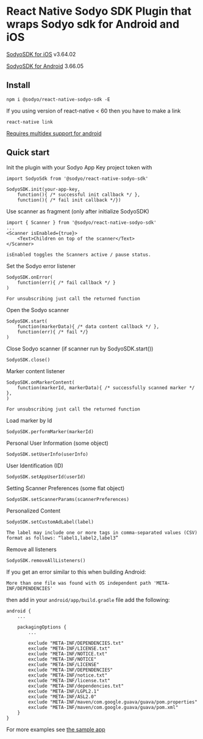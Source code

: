 
# React Native Sodyo SDK Plugin that wraps Sodyo sdk for Android and iOS

[SodyoSDK for iOS](https://github.com/sodyo-ltd/SodyoSDKPod) v3.64.02

[SodyoSDK for Android](https://search.maven.org/search?q=a:sodyo-android-sdk) 3.66.05


## Install
    npm i @sodyo/react-native-sodyo-sdk -E

If you using version of react-native < 60 then you have to make a link

    react-native link
    
[Requires multidex support for android](https://medium.com/@aungmt/multidex-on-androidx-for-rn-0-60-x-cbb37c50d85)

## Quick start
Init the plugin with your Sodyo App Key project token with
```
import SodyoSdk from '@sodyo/react-native-sodyo-sdk'

SodyoSDK.init(your-app-key,
    function(){ /* successful init callback */ },
    function(){ /* fail init callback */})
```

Use scanner as fragment (only after initialize SodyoSDK)
```
import { Scanner } from '@sodyo/react-native-sodyo-sdk'
...
<Scanner isEnabled={true}>
    <Text>Children on top of the scanner</Text>
</Scanner>
```
`isEnabled toggles the Scanners active / pause status.`

Set the Sodyo error listener
```
SodyoSDK.onError(
    function(err){ /* fail callback */ }
)
```
`For unsubscribing just call the returned function`

Open the Sodyo scanner
```
SodyoSDK.start(
    function(markerData){ /* data content callback */ },
    function(err){ /* fail */}
)
```

Close Sodyo scanner (if scanner run by SodyoSDK.start())
```
SodyoSDK.close()
```

Marker content listener
```
SodyoSDK.onMarkerContent(
    function(markerId, markerData){ /* successfully scanned marker */ },
)
```
`For unsubscribing just call the returned function`

Load marker by Id
```
SodyoSDK.performMarker(markerId)
```

Personal User Information (some object)

```
SodyoSDK.setUserInfo(userInfo)
```


User Identification (ID)
```
SodyoSDK.setAppUserId(userId)
```

Setting Scanner Preferences (some flat object)
```
SodyoSDK.setScannerParams(scannerPreferences)
```

Personalized Content
```
SodyoSDK.setCustomAdLabel(label)
```
`The label may include one or more tags in comma-separated values (CSV) format as follows: “label1,label2,label3”`

Remove all listeners
```
SodyoSDK.removeAllListeners()
```

If you get an error similar to this when building Android:
```
More than one file was found with OS independent path 'META-INF/DEPENDENCIES'
```

then add in your `android/app/build.gradle` file add the following:
```
android {
    ...

    packagingOptions {
        ...

        exclude "META-INF/DEPENDENCIES.txt"
        exclude "META-INF/LICENSE.txt"
        exclude "META-INF/NOTICE.txt"
        exclude "META-INF/NOTICE"
        exclude "META-INF/LICENSE"
        exclude "META-INF/DEPENDENCIES"
        exclude "META-INF/notice.txt"
        exclude "META-INF/license.txt"
        exclude "META-INF/dependencies.txt"
        exclude "META-INF/LGPL2.1"
        exclude "META-INF/ASL2.0"
        exclude "META-INF/maven/com.google.guava/guava/pom.properties"
        exclude "META-INF/maven/com.google.guava/guava/pom.xml"
    }
}
```


For more examples see [the sample app](https://github.com/sodyo-ltd/react-native-sample-app)
